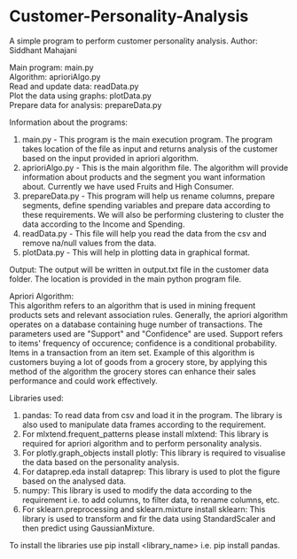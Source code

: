 # Customer-Personality-Analysis
A simple program to perform customer personality analysis.
Author: Siddhant Mahajani

Main program: main.py<br/>
Algorithm: aprioriAlgo.py<br/>
Read and update data: readData.py<br/>
Plot the data using graphs: plotData.py<br/>
Prepare data for analysis: prepareData.py<br/>

Information about the programs:<br/>
1. main.py - This program is the main execution program. The program takes location of the file as input and returns analysis of the customer based on the input provided in apriori algorithm.<br/>
2. aprioriAlgo.py - This is the main algorithm file. The algorithm will provide information about products and the segment you want information about. Currently we have used Fruits and High Consumer.<br/>
3. prepareData.py - This program will help us rename columns, prepare segments, define spending variables and prepare data according to these requirements. We will also be performing clustering to cluster the data according to the Income and Spending.<br/>
4. readData.py - This file will help you read the data from the csv and remove na/null values from the data.<br/>
5. plotData.py - This will help in plotting data in graphical format.<br/>

Output: The output will be written in output.txt file in the customer data folder. The location is provided in the main python program file.

Apriori Algorithm:<br/>
This algorithm refers to an algorithm that is used in mining frequent products sets and relevant association rules. Generally, the apriori algorithm operates on a database containing huge number of transactions. The parameters used are "Support" and "Confidence" are used. Support refers to items' frequency of occurence; confidence is a conditional probability. Items in a transaction from an item set. Example of this algorithm is customers buying a lot of goods from a grocery store, by applying this method of the algorithm the grocery stores can enhance their sales performance and could work effectively.<br/>

Libraries used:<br/>
1. pandas: To read data from csv and load it in the program. The library is also used to manipulate data frames according to the requirement.<br/>
2. For mlxtend.frequent_patterns please install mlxtend: This library is required for apriori algorithm and to perform personality analysis.<br/>
3. For plotly.graph_objects install plotly: This library is required to visualise the data based on the personality analysis.<br/>
4. For dataprep.eda install dataprep: This library is used to plot the figure based on the analysed data.<br/>
5. numpy: This library is used to modify the data according to the requirement i.e. to add columns, to filter data, to rename columns, etc.<br/>
6. For sklearn.preprocessing and sklearn.mixture install sklearn: This library is used to transform and fir the data using StandardScaler and then predict using GaussianMixture.<br/>

To install the libraries use pip install <library_name> i.e. pip install pandas.

